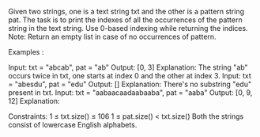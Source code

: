 Given two strings, one is a text string txt and the other is a pattern string pat. The task is to print the indexes of all the occurrences of the pattern string in the text string. Use 0-based indexing while returning the indices. 
Note: Return an empty list in case of no occurrences of pattern.

Examples :

Input: txt = "abcab", pat = "ab"
Output: [0, 3]
Explanation: The string "ab" occurs twice in txt, one starts at index 0 and the other at index 3. 
Input: txt = "abesdu", pat = "edu"
Output: []
Explanation: There's no substring "edu" present in txt.
Input: txt = "aabaacaadaabaaba", pat = "aaba"
Output: [0, 9, 12]
Explanation:

Constraints:
1 ≤ txt.size() ≤ 106
1 ≤ pat.size() < txt.size()
Both the strings consist of lowercase English alphabets.

